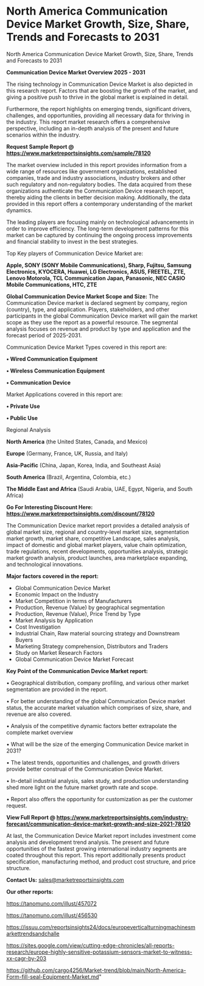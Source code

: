 # North America Communication Device Market Growth, Size, Share, Trends and Forecasts to 2031
North America Communication Device Market Growth, Size, Share, Trends and Forecasts to 2031

<Strong> Communication Device Market Overview 2025 - 2031</strong>

The rising technology in Communication Device Market is also depicted in this research report. Factors that are boosting the growth of the market, and giving a positive push to thrive in the global market is explained in detail.

Furthermore, the report highlights on emerging trends, significant drivers, challenges, and opportunities, providing all necessary data for thriving in the industry. This report market research offers a comprehensive perspective, including an in-depth analysis of the present and future scenarios within the industry.

<strong>Request Sample Report @ <a href=https://www.marketreportsinsights.com/sample/78120>https://www.marketreportsinsights.com/sample/78120</a></strong>

The market overview included in this report provides information from a wide range of resources like government organizations, established companies, trade and industry associations, industry brokers and other such regulatory and non-regulatory bodies. The data acquired from these organizations authenticate the Communication Device research report, thereby aiding the clients in better decision making. Additionally, the data provided in this report offers a contemporary understanding of the market dynamics.

The leading players are focusing mainly on technological advancements in order to improve efficiency. The long-term development patterns for this market can be captured by continuing the ongoing process improvements and financial stability to invest in the best strategies.

Top Key players of Communication Device Market are:

<strong>Apple, SONY (SONY Mobile Communications), Sharp, Fujitsu, Samsung Electronics, KYOCERA, Huawei, LG Electronics, ASUS, FREETEL, ZTE, Lenovo Motorola, TCL Communication Japan, Panasonic, NEC CASIO Mobile Communications, HTC, ZTE</strong>

<strong><b>Global Communication Device Market Scope and Size:</b></strong>
The Communication Device market is declared segment by company, region (country), type, and application. Players, stakeholders, and other participants in the global Communication Device market will gain the market scope as they use the report as a powerful resource. The segmental analysis focuses on revenue and product by type and application and the forecast period of 2025-2031.

Communication Device Market Types covered in this report are:

<strong>• Wired Communication Equipment

• Wireless Communication Equipment

• Communication Device</strong>

Market Applications covered in this report are:

<strong>• Private Use

• Public Use</strong> 

Regional Analysis

<strong>North America</strong> (the United States, Canada, and Mexico)

<strong>Europe</strong> (Germany, France, UK, Russia, and Italy)

<strong>Asia-Pacific</strong> (China, Japan, Korea, India, and Southeast Asia)

<strong>South America</strong> (Brazil, Argentina, Colombia, etc.)

<strong>The Middle East and Africa</strong> (Saudi Arabia, UAE, Egypt, Nigeria, and South Africa)

<strong>Go For Interesting Discount Here: <a href=https://www.marketreportsinsights.com/discount/78120>https://www.marketreportsinsights.com/discount/78120</a></strong>

The Communication Device market report provides a detailed analysis of global market size, regional and country-level market size, segmentation market growth, market share, competitive Landscape, sales analysis, impact of domestic and global market players, value chain optimization, trade regulations, recent developments, opportunities analysis, strategic market growth analysis, product launches, area marketplace expanding, and technological innovations.

<strong><b>Major factors covered in the report:</b></strong>
<ul>
  <li>Global Communication Device Market </li>
  <li>Economic Impact on the Industry</li>
  <li>Market Competition in terms of Manufacturers</li>
  <li>Production, Revenue (Value) by geographical segmentation</li>
  <li>Production, Revenue (Value), Price Trend by Type</li>
  <li>Market Analysis by Application</li>
  <li>Cost Investigation</li>
  <li>Industrial Chain, Raw material sourcing strategy and Downstream Buyers</li>
  <li>Marketing Strategy comprehension, Distributors and Traders</li>
  <li>Study on Market Research Factors</li>
  <li>Global Communication Device Market Forecast</li>
</ul>

<strong><b>Key Point of the Communication Device Market report:</b></strong>

• Geographical distribution, company profiling, and various other market segmentation are provided in the report.

• For better understanding of the global Communication Device market status, the accurate market valuation which comprises of size, share, and revenue are also covered.

• Analysis of the competitive dynamic factors better extrapolate the complete market overview

• What will be the size of the emerging Communication Device market in 2031?

• The latest trends, opportunities and challenges, and growth drivers provide better construal of the Communication Device Market.

• In-detail industrial analysis, sales study, and production understanding shed more light on the future market growth rate and scope.

• Report also offers the opportunity for customization as per the customer request.

<strong><b>View Full Report @ <a href=https://www.marketreportsinsights.com/industry-forecast/communication-device-market-growth-and-size-2021-78120>https://www.marketreportsinsights.com/industry-forecast/communication-device-market-growth-and-size-2021-78120</a></b></strong>


At last, the Communication Device Market report includes investment come analysis and development trend analysis. The present and future opportunities of the fastest growing international industry segments are coated throughout this report. This report additionally presents product specification, manufacturing method, and product cost structure, and price structure.

<strong>Contact Us:</strong>
sales@marketreportsinsights.com

<strong>Our other reports:</strong>

<a href=https://tanomuno.com/illust/457072>https://tanomuno.com/illust/457072</a>

<a href=https://tanomuno.com/illust/456530>https://tanomuno.com/illust/456530</a>

<a href=https://issuu.com/reportsinsights24/docs/europeverticalturningmachinesmarkettrendsandchalle>https://issuu.com/reportsinsights24/docs/europeverticalturningmachinesmarkettrendsandchalle</a>

<a href=https://sites.google.com/view/cutting-edge-chronicles/all-reports-research/europe-highly-sensitive-potassium-sensors-market-to-witness-xx-cagr-by-203>https://sites.google.com/view/cutting-edge-chronicles/all-reports-research/europe-highly-sensitive-potassium-sensors-market-to-witness-xx-cagr-by-203</a>

<a href=https://github.com/cargo4256/Market-trend/blob/main/North-America-Form-fill-seal-Equipment-Market.md>https://github.com/cargo4256/Market-trend/blob/main/North-America-Form-fill-seal-Equipment-Market.md</a>"
